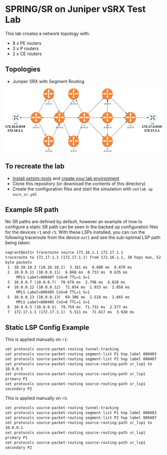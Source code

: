 # SPRING/SR on Juniper vSRX Test Lab

This lab creates a network topology with:

* 8 x PE routers
* 3 x P routers
* 2 x CE routers

## Topologies

* Juniper SRX with Segment Routing

![mpls_network](mpls.png)

## To recreate the lab

* [Install *netsim-tools*](https://netsim-tools.readthedocs.io/en/latest/install.html) and [create your lab environment](https://netsim-tools.readthedocs.io/en/latest/install.html#building-the-lab-environment)
* Clone this repository (or download the contents of this directory)
* Create the configuration files and start the simulation with `netlab up vsrx_sr.yml`

## Example SR path

No SR paths are defined by default, however an example of how to configure a static SR path can be seen in the backed up configuration files for the devices `r1` and `r5`. With these LSPs installed, you can run the following traceroute from the device `ext1` and see the sub-optimal LSP path being taken:

```
vagrant@ext1> traceroute source 172.16.1.1 172.17.1.1 
traceroute to 172.17.1.1 (172.17.1.1) from 172.16.1.1, 30 hops max, 52 byte packets
 1  10.10.10.2 (10.10.10.2)  3.181 ms  0.880 ms  0.878 ms
 2  10.0.0.11 (10.0.0.11)  6.868 ms  0.733 ms  0.635 ms
     MPLS Label=800407 CoS=0 TTL=1 S=1
 3  10.0.0.7 (10.0.0.7)  70.670 ms  2.798 ms  4.628 ms
 4  10.0.0.12 (10.0.0.12)  72.054 ms  1.933 ms  2.058 ms
     MPLS Label=800405 CoS=0 TTL=1 S=1
 5  10.0.0.13 (10.0.0.13)  69.306 ms  2.518 ms  2.665 ms
     MPLS Label=800405 CoS=0 TTL=1 S=1
 6  10.0.0.5 (10.0.0.5)  79.759 ms  71.732 ms  2.577 ms
 7  172.17.1.1 (172.17.1.1)  5.511 ms  71.617 ms  3.928 ms
```

## Static LSP Config Example

This is applied manually on `r1`:

```
set protocols source-packet-routing tunnel-tracking
set protocols source-packet-routing segment-list P1 hop label 800403
set protocols source-packet-routing segment-list P2 hop label 800407
set protocols source-packet-routing source-routing-path sr_lsp1 to 10.0.0.5
set protocols source-packet-routing source-routing-path sr_lsp1 primary P1
set protocols source-packet-routing source-routing-path sr_lsp1 secondary P2
```

This is applied manually on `r5`:

```
set protocols source-packet-routing tunnel-tracking
set protocols source-packet-routing segment-list P1 hop label 800403
set protocols source-packet-routing segment-list P2 hop label 800407
set protocols source-packet-routing source-routing-path sr_lsp1 to 10.0.0.1
set protocols source-packet-routing source-routing-path sr_lsp1 primary P1
set protocols source-packet-routing source-routing-path sr_lsp1 secondary P2
```
